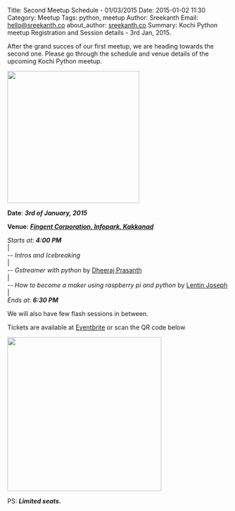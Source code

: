 Title: Second Meetup Schedule - 01/03/2015
Date: 2015-01-02 11:30 
Category: Meetup
Tags: python, meetup 
Author: Sreekanth
Email: hello@sreekanth.co
about_author: <a href="http://sreekanth.co" target="_blank">sreekanth.co</a>
Summary: Kochi Python meetup Registration and Session details - 3rd Jan, 2015.


After the grand succes of our first meetup, we are heading towards the second one. Please go through the schedule and venue details of the upcoming Kochi Python meetup.

<img src="/images/jan_2015_meetup_poster.jpeg" height="300px">

**Date**: ***3rd of January, 2015***

**Venue**: ***<a href="http://bit.ly/1vzGRBs">Fingent Corporation, Infopark, Kakkanad</a>***

*Starts at*: ***4:00 PM***<br/>
|<br/>
-- *Intros and Icebreaking*<br/>
|<br/>
-- *Gstreamer with python* by <a href="https://twitter.com/dheerajprasanth">Dheeraj Prasanth</a><br/>
|<br/>
-- *How to become a maker using raspberry pi and python* by <a href="https://www.facebook.com/lentin.joseph">Lentin Joseph</a><br/>
|<br/>
*Ends at*: ***6:30 PM***<br/>

We will also have few flash sessions in between.

Tickets are available at <a href="https://www.eventbrite.com/e/kochi-python-january-meetup-2015-tickets-15087043754">Eventbrite</a> or scan the QR code below

<img src="/images/jan_2015_meetup_registration_qrcode.png" width="350" height="350">

PS: ***Limited seats.***